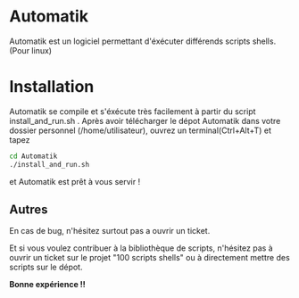 # Automatik

Automatik est un logiciel permettant d'éxécuter différends scripts shells.(Pour linux)

# Installation 

Automatik se compile et s'éxécute très facilement à partir du script install_and_run.sh .
Après avoir télécharger le dépot Automatik dans votre dossier personnel (/home/utilisateur), ouvrez un terminal(Ctrl+Alt+T) et tapez
```bash
cd Automatik
./install_and_run.sh
```
et Automatik est prêt à vous servir !

## Autres

En cas de bug, n'hésitez surtout pas a ouvrir un ticket.

Et si vous voulez contribuer à la bibliothèque de scripts, n'hésitez pas à ouvrir un ticket sur le projet "100 scripts shells" ou à directement mettre des scripts sur le dépot.


**Bonne expérience !!**


